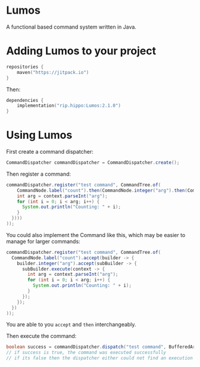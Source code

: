 # Lumos
A functional based command system written in Java.

# Adding Lumos to your project
```kotlin
repositories {
    maven("https://jitpack.io")
}
```

Then:

```kotlin
dependencies {
    implementation("rip.hippo:Lumos:2.1.0")
}
```

# Using Lumos

First create a command dispatcher:
```java
CommandDispatcher commandDispatcher = CommandDispatcher.create();
```

Then register a command:
```java
commandDispatcher.register("test command", CommandTree.of(
    CommandNode.label("count").then(CommandNode.integer("arg").then(CommandNode.execute(context -> {
    int arg = context.parseInt("arg");
    for (int i = 0; i < arg; i++) {
      System.out.println("Counting: " + i);
    }
  })))
));
```

You could also implement the Command like this, which may be easier to manage for larger commands:
```java
commandDispatcher.register("test command", CommandTree.of(
  CommandNode.label("count").accept(builder -> {
    builder.integer("arg").accept(subBuilder -> {
      subBuilder.execute(context -> {
        int arg = context.parseInt("arg");
        for (int i = 0; i < arg; i++) {
          System.out.println("Counting: " + i);
        }
      });
    });
  })
));
```

You are able to you `accept` and `then` interchangeably.

Then execute the command:
```java
boolean success = commandDispatcher.dispatch("test command", BufferedArguments.of("count 10"));
// if success is true, the command was executed successfully
// if its false then the dispatcher either could not find an execution node or the command was not found
```